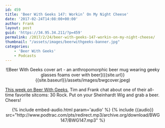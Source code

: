```yaml
---
id: 459
title: 'Beer With Geeks 147: Workin’ On My Night Cheese'
date: '2017-02-24T14:08:00+00:00'
author: Frank
layout: post
guid: 'https://34.95.34.211/?p=459'
permalink: /2017/2/24/beer-with-geeks-147-workin-on-my-night-cheese/
thumbnail: "/assets/images/beerwithgeeks-banner.jpg"
categories:
    - 'Beer With Geeks'
    - Podcasts
---
```

<div markdown="1" style="text-align: center;">
![Beer With Geeks cover art - an anthropomorphic beer mug wearing geeky glasses foams over with beer]({{site.url}}{{site.baseurl}}/assets/images/bwgcover.jpeg)
</div>

[This week on Beer With Geeks](http://www.beerwithgeeks.com/2017/02/147-workin-on-my-night-cheese.html), Tim and Frank chat about one of their all-time favorite sitcoms: 30 Rock. Put on your Sheinhardt Wig and grab a beer. Cheers!
<div markdown="1" style="text-align: center;">
{% include embed-audio.html param='audio' %}
{% include {{audio}} src="http://www.podtrac.com/pts/redirect.mp3/archive.org/download/BWG147/BWG147.mp3" %}
</div>